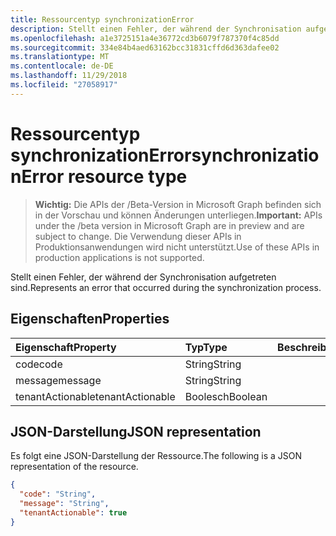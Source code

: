 ```yaml
---
title: Ressourcentyp synchronizationError
description: Stellt einen Fehler, der während der Synchronisation aufgetreten sind.
ms.openlocfilehash: a1e3725151a4e36772cd3b6079f787370f4c85dd
ms.sourcegitcommit: 334e84b4aed63162bcc31831cffd6d363dafee02
ms.translationtype: MT
ms.contentlocale: de-DE
ms.lasthandoff: 11/29/2018
ms.locfileid: "27058917"
---
```

# <a name="synchronizationerror-resource-type"></a><span data-ttu-id="1287f-103">Ressourcentyp synchronizationError</span><span class="sxs-lookup"><span data-stu-id="1287f-103">synchronizationError resource type</span></span>

> <span data-ttu-id="1287f-104">**Wichtig:** Die APIs der /Beta-Version in Microsoft Graph befinden sich in der Vorschau und können Änderungen unterliegen.</span><span class="sxs-lookup"><span data-stu-id="1287f-104">**Important:** APIs under the /beta version in Microsoft Graph are in preview and are subject to change.</span></span> <span data-ttu-id="1287f-105">Die Verwendung dieser APIs in Produktionsanwendungen wird nicht unterstützt.</span><span class="sxs-lookup"><span data-stu-id="1287f-105">Use of these APIs in production applications is not supported.</span></span>

<span data-ttu-id="1287f-106">Stellt einen Fehler, der während der Synchronisation aufgetreten sind.</span><span class="sxs-lookup"><span data-stu-id="1287f-106">Represents an error that occurred during the synchronization process.</span></span>

## <a name="properties"></a><span data-ttu-id="1287f-107">Eigenschaften</span><span class="sxs-lookup"><span data-stu-id="1287f-107">Properties</span></span>

<!-- Add descriptions for the properties. -->
| <span data-ttu-id="1287f-108">Eigenschaft</span><span class="sxs-lookup"><span data-stu-id="1287f-108">Property</span></span>     | <span data-ttu-id="1287f-109">Typ</span><span class="sxs-lookup"><span data-stu-id="1287f-109">Type</span></span>   |<span data-ttu-id="1287f-110">Beschreibung</span><span class="sxs-lookup"><span data-stu-id="1287f-110">Description</span></span>|
|:---------------|:--------|:----------|
|<span data-ttu-id="1287f-111">code</span><span class="sxs-lookup"><span data-stu-id="1287f-111">code</span></span>|<span data-ttu-id="1287f-112">String</span><span class="sxs-lookup"><span data-stu-id="1287f-112">String</span></span>||
|<span data-ttu-id="1287f-113">message</span><span class="sxs-lookup"><span data-stu-id="1287f-113">message</span></span>|<span data-ttu-id="1287f-114">String</span><span class="sxs-lookup"><span data-stu-id="1287f-114">String</span></span>||
|<span data-ttu-id="1287f-115">tenantActionable</span><span class="sxs-lookup"><span data-stu-id="1287f-115">tenantActionable</span></span>|<span data-ttu-id="1287f-116">Boolesch</span><span class="sxs-lookup"><span data-stu-id="1287f-116">Boolean</span></span>||

## <a name="json-representation"></a><span data-ttu-id="1287f-117">JSON-Darstellung</span><span class="sxs-lookup"><span data-stu-id="1287f-117">JSON representation</span></span>

<span data-ttu-id="1287f-118">Es folgt eine JSON-Darstellung der Ressource.</span><span class="sxs-lookup"><span data-stu-id="1287f-118">The following is a JSON representation of the resource.</span></span>

<!-- {
  "blockType": "resource",
  "optionalProperties": [

  ],
  "@odata.type": "microsoft.graph.synchronizationError"
}-->

```json
{
  "code": "String",
  "message": "String",
  "tenantActionable": true
}

```

<!-- uuid: 8fcb5dbc-d5aa-4681-8e31-b001d5168d79
2015-10-25 14:57:30 UTC -->
<!-- {
  "type": "#page.annotation",
  "description": "synchronizationError resource",
  "keywords": "",
  "section": "documentation",
  "tocPath": ""
}-->